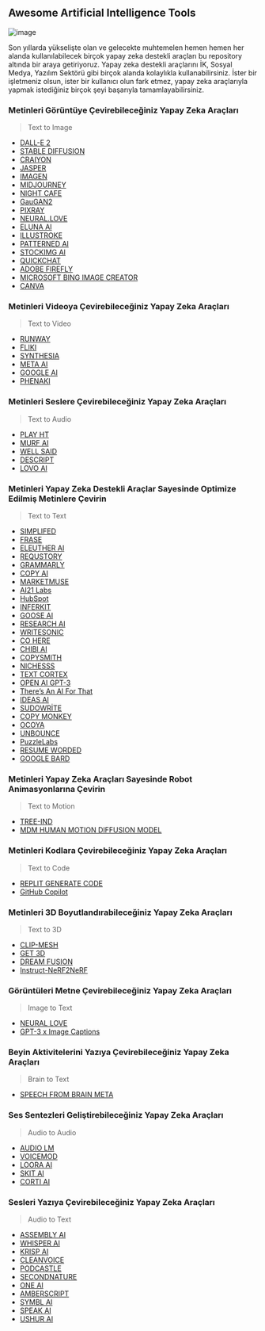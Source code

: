 ## Awesome Artificial Intelligence Tools

![image](https://user-images.githubusercontent.com/123966022/225603334-20d4ff38-226e-45d1-9c07-81c85735235c.png)


Son yıllarda yükselişte olan ve gelecekte muhtemelen hemen hemen her alanda kullanılabilecek birçok yapay zeka destekli araçları bu repository altında bir araya getiriyoruz. Yapay zeka destekli araçlarını İK, Sosyal Medya, Yazılım Sektörü gibi birçok alanda kolaylıkla kullanabilirsiniz. İster bir işletmeniz olsun, ister bir kullanıcı olun fark etmez, yapay zeka araçlarıyla yapmak istediğiniz birçok şeyi başarıyla tamamlayabilirsiniz. 


### Metinleri Görüntüye Çevirebileceğiniz Yapay Zeka Araçları
> Text to Image

- [DALL-E 2](https://github.com/TRA-Tech/awesome-artificial-intelligence-tools/blob/main/Text-to-Image.md#dall-e-2)
- [STABLE DIFFUSION](https://github.com/TRA-Tech/awesome-artificial-intelligence-tools/blob/main/Text-to-Image.md#stable-diffusion)
- [CRAIYON](https://github.com/TRA-Tech/awesome-artificial-intelligence-tools/blob/main/Text-to-Image.md#craiyon)
- [JASPER](https://github.com/TRA-Tech/awesome-artificial-intelligence-tools/blob/main/Text-to-Image.md#jasper)
- [IMAGEN](https://github.com/TRA-Tech/awesome-artificial-intelligence-tools/blob/main/Text-to-Image.md#imagen) 
- [MIDJOURNEY](https://github.com/TRA-Tech/awesome-artificial-intelligence-tools/blob/main/Text-to-Image.md#midjourney) 
- [NIGHT CAFE](https://github.com/TRA-Tech/awesome-artificial-intelligence-tools/blob/main/Text-to-Image.md#night-cafe) 
- [GauGAN2](https://github.com/TRA-Tech/awesome-artificial-intelligence-tools/blob/main/Text-to-Image.md#gaugan2)
- [PIXRAY](https://github.com/TRA-Tech/awesome-artificial-intelligence-tools/blob/main/Text-to-Image.md#pixray)
- [NEURAL.LOVE](https://github.com/TRA-Tech/awesome-artificial-intelligence-tools/blob/main/Text-to-Image.md#neural-love)
- [ELUNA AI](https://github.com/TRA-Tech/awesome-artificial-intelligence-tools/blob/main/Text-to-Image.md#eluna-ai)
- [ILLUSTROKE](https://github.com/TRA-Tech/awesome-artificial-intelligence-tools/blob/main/Text-to-Image.md#illustroke)
- [PATTERNED AI](https://github.com/TRA-Tech/awesome-artificial-intelligence-tools/blob/main/Text-to-Image.md#patterned-ai)
- [STOCKIMG AI](https://github.com/TRA-Tech/awesome-artificial-intelligence-tools/blob/main/Text-to-Image.md#stockimg-ai)
- [QUICKCHAT](https://github.com/TRA-Tech/awesome-artificial-intelligence-tools/blob/main/Text-to-Image.md#quickchat)
- [ADOBE FIREFLY](https://github.com/TRA-Tech/awesome-artificial-intelligence-tools/blob/main/Text-to-Image.md#adobe-firefly)
- [MICROSOFT BING IMAGE CREATOR](https://github.com/TRA-Tech/awesome-artificial-intelligence-tools/blob/main/Text-to-Image.md#microsoft-bing-image-creator)
- [CANVA](https://github.com/TRA-Tech/awesome-artificial-intelligence-tools/blob/main/Text-to-Image.md#canva)

### Metinleri Videoya Çevirebileceğiniz Yapay Zeka Araçları
> Text to Video

- [RUNWAY](https://github.com/TRA-Tech/awesome-artificial-intelligence-tools/blob/main/Text-to-Video.md#runway)
- [FLIKI](https://github.com/TRA-Tech/awesome-artificial-intelligence-tools/blob/main/Text-to-Video.md#fliki)
- [SYNTHESIA](https://github.com/TRA-Tech/awesome-artificial-intelligence-tools/blob/main/Text-to-Video.md#synthesia)
- [META AI](https://github.com/TRA-Tech/awesome-artificial-intelligence-tools/blob/main/Text-to-Video.md#meta-ai)
- [GOOGLE AI](https://github.com/TRA-Tech/awesome-artificial-intelligence-tools/blob/main/Text-to-Video.md#google-ai)
- [PHENAKI](https://github.com/TRA-Tech/awesome-artificial-intelligence-tools/blob/main/Text-to-Video.md#phenaki)
 
### Metinleri Seslere Çevirebileceğiniz Yapay Zeka Araçları
> Text to Audio
  * [PLAY HT](https://github.com/TRA-Tech/awesome-artificial-intelligence-tools/blob/main/Text-to-Audio.md#play-ht)
  * [MURF AI](https://github.com/TRA-Tech/awesome-artificial-intelligence-tools/blob/main/Text-to-Audio.md#murf-ai)
  * [WELL SAID](https://github.com/TRA-Tech/awesome-artificial-intelligence-tools/blob/main/Text-to-Audio.md#well-said)
  * [DESCRIPT](https://github.com/TRA-Tech/awesome-artificial-intelligence-tools/blob/main/Text-to-Audio.md#descript)
  * [LOVO AI](https://github.com/TRA-Tech/awesome-artificial-intelligence-tools/blob/main/Text-to-Audio.md#lovo-ai)
  
### Metinleri Yapay Zeka Destekli Araçlar Sayesinde Optimize Edilmiş Metinlere Çevirin 
> Text to Text
  * [SIMPLIFED](https://github.com/TRA-Tech/awesome-artificial-intelligence-tools/blob/main/Text-to-Text.md#simplifed)
  * [FRASE](https://github.com/TRA-Tech/awesome-artificial-intelligence-tools/blob/main/Text-to-Text.md#frase)
  * [ELEUTHER AI](https://github.com/TRA-Tech/awesome-artificial-intelligence-tools/blob/main/Text-to-Text.md#eleutherai)
  * [REQUSTORY](https://github.com/TRA-Tech/awesome-artificial-intelligence-tools/blob/main/Text-to-Text.md#requstory)
  * [GRAMMARLY](https://github.com/TRA-Tech/awesome-artificial-intelligence-tools/blob/main/Text-to-Text.md#grammarly)
  * [COPY AI](https://github.com/TRA-Tech/awesome-artificial-intelligence-tools/blob/main/Text-to-Text.md#copyai)
  * [MARKETMUSE](https://github.com/TRA-Tech/awesome-artificial-intelligence-tools/blob/main/Text-to-Text.md#marketmuse)
  * [AI21 Labs](https://github.com/TRA-Tech/awesome-artificial-intelligence-tools/blob/main/Text-to-Text.md#ai21-labs)
  * [HubSpot](https://github.com/TRA-Tech/awesome-artificial-intelligence-tools/blob/main/Text-to-Text.md#hubspot)
  * [INFERKIT](https://github.com/TRA-Tech/awesome-artificial-intelligence-tools/blob/main/Text-to-Text.md#inferkit)
  * [GOOSE AI](https://github.com/TRA-Tech/awesome-artificial-intelligence-tools/blob/main/Text-to-Text.md#gooseai)
  * [RESEARCH AI](https://github.com/TRA-Tech/awesome-artificial-intelligence-tools/blob/main/Text-to-Text.md#researchai)
  * [WRITESONIC](https://github.com/TRA-Tech/awesome-artificial-intelligence-tools/blob/main/Text-to-Text.md#writesonic)
  * [CO HERE](https://github.com/TRA-Tech/awesome-artificial-intelligence-tools/blob/main/Text-to-Text.md#cohere)
  * [CHIBI AI](https://github.com/TRA-Tech/awesome-artificial-intelligence-tools/blob/main/Text-to-Text.md#chibiai)
  * [COPYSMITH](https://github.com/TRA-Tech/awesome-artificial-intelligence-tools/blob/main/Text-to-Text.md#copysmith)
  * [NICHESSS](https://github.com/TRA-Tech/awesome-artificial-intelligence-tools/blob/main/Text-to-Text.md#nichesss)
  * [TEXT CORTEX](https://github.com/TRA-Tech/awesome-artificial-intelligence-tools/blob/main/Text-to-Text.md#textcortex)
  * [OPEN AI GPT-3](https://github.com/TRA-Tech/awesome-artificial-intelligence-tools/blob/main/Text-to-Text.md#open-ai-gpt-3)
  * [There’s An AI For That](https://github.com/TRA-Tech/awesome-artificial-intelligence-tools/blob/main/Text-to-Text.md#theres-an-ai-for-that)
  * [IDEAS AI](https://github.com/TRA-Tech/awesome-artificial-intelligence-tools/blob/main/Text-to-Text.md#ideas-ai)
  * [SUDOWRİTE](https://github.com/TRA-Tech/awesome-artificial-intelligence-tools/blob/main/Text-to-Text.md#sudowri%CC%87te)
  * [COPY MONKEY](https://github.com/TRA-Tech/awesome-artificial-intelligence-tools/blob/main/Text-to-Text.md#copymonkey)
  * [OCOYA](https://github.com/TRA-Tech/awesome-artificial-intelligence-tools/blob/main/Text-to-Text.md#ocoya)
  * [UNBOUNCE](https://github.com/TRA-Tech/awesome-artificial-intelligence-tools/blob/main/Text-to-Text.md#unbounce)
  * [PuzzleLabs](https://github.com/TRA-Tech/awesome-artificial-intelligence-tools/blob/main/Text-to-Text.md#puzzlelabs)
  * [RESUME WORDED](https://github.com/TRA-Tech/awesome-artificial-intelligence-tools/blob/main/Text-to-Text.md#resume-worded)
  * [GOOGLE BARD](https://github.com/TRA-Tech/awesome-artificial-intelligence-tools/blob/main/Text-to-Text.md#google-bard)

### Metinleri Yapay Zeka Araçları Sayesinde Robot Animasyonlarına Çevirin
> Text to Motion
  * [TREE-IND](https://github.com/TRA-Tech/awesome-artificial-intelligence-tools/blob/main/Text-to-Motion.md#tree-ind)
  * [MDM HUMAN MOTION DIFFUSION MODEL](https://github.com/TRA-Tech/awesome-artificial-intelligence-tools/blob/main/Text-to-Motion.md#mdmhuman-motion-diffusion-model)
 
### Metinleri Kodlara Çevirebileceğiniz Yapay Zeka Araçları
> Text to Code
  * [REPLIT GENERATE CODE](https://github.com/TRA-Tech/awesome-artificial-intelligence-tools/blob/main/Text-to-Code.md#replit-generate-code)
  * [GitHub Copilot](https://github.com/TRA-Tech/awesome-artificial-intelligence-tools/blob/main/Text-to-Code.md#github-copilot)

### Metinleri 3D Boyutlandırabileceğiniz Yapay Zeka Araçları
> Text to 3D
  * [CLIP-MESH](https://github.com/TRA-Tech/awesome-artificial-intelligence-tools/blob/main/Text-to-3D.md#clip-mesh)
  * [GET 3D](https://github.com/TRA-Tech/awesome-artificial-intelligence-tools/blob/main/Text-to-3D.md#get-3d)
  * [DREAM FUSION](https://github.com/TRA-Tech/awesome-artificial-intelligence-tools/blob/main/Text-to-3D.md#dream-fusion)
  * [Instruct-NeRF2NeRF](https://github.com/TRA-Tech/awesome-artificial-intelligence-tools/blob/main/Text-to-3D.md#instruct-nerf2nerf)

### Görüntüleri Metne Çevirebileceğiniz Yapay Zeka Araçları
> Image to Text
  * [NEURAL LOVE](https://github.com/TRA-Tech/awesome-artificial-intelligence-tools/blob/main/Image-to-Text.md#neurallove)
  * [GPT-3 x Image Captions](https://github.com/TRA-Tech/awesome-artificial-intelligence-tools/blob/main/Image-to-Text.md#gpt-3-x-image-captions)
 
### Beyin Aktivitelerini Yazıya Çevirebileceğiniz Yapay Zeka Araçları 
> Brain to Text
  * [SPEECH FROM BRAIN META](https://github.com/TRA-Tech/awesome-artificial-intelligence-tools/blob/main/Brain-to-Text.md#speech-from-brain-meta---wav2vec)
  
### Ses Sentezleri Geliştirebileceğiniz Yapay Zeka Araçları 
> Audio to Audio
  * [AUDIO LM](https://github.com/TRA-Tech/awesome-artificial-intelligence-tools/blob/main/Audio-to-Audio.md#audio-lm)
  * [VOICEMOD](https://github.com/TRA-Tech/awesome-artificial-intelligence-tools/blob/main/Audio-to-Audio.md#voicemod)
  * [LOORA AI](https://github.com/TRA-Tech/awesome-artificial-intelligence-tools/blob/main/Audio-to-Audio.md#loora-ai)
  * [SKIT AI](https://github.com/TRA-Tech/awesome-artificial-intelligence-tools/blob/main/Audio-to-Audio.md#skit-ai)
  * [CORTI AI](https://github.com/TRA-Tech/awesome-artificial-intelligence-tools/blob/main/Audio-to-Audio.md#corti-ai)
  
  
### Sesleri Yazıya Çevirebileceğiniz Yapay Zeka Araçları
> Audio to Text
  * [ASSEMBLY AI](https://github.com/TRA-Tech/awesome-artificial-intelligence-tools/blob/main/Audio-to-Text.md#assembly-ai)
  * [WHISPER AI](https://github.com/TRA-Tech/awesome-artificial-intelligence-tools/blob/main/Audio-to-Text.md#whisper-ai)
  * [KRISP AI](https://github.com/TRA-Tech/awesome-artificial-intelligence-tools/blob/main/Audio-to-Text.md#krisp-ai)
  * [CLEANVOICE](https://github.com/TRA-Tech/awesome-artificial-intelligence-tools/blob/main/Audio-to-Text.md#cleanvoice)
  * [PODCASTLE](https://github.com/TRA-Tech/awesome-artificial-intelligence-tools/blob/main/Audio-to-Text.md#podcastle-ai)
  * [SECONDNATURE](https://github.com/TRA-Tech/awesome-artificial-intelligence-tools/blob/main/Audio-to-Text.md#secondnature)
  * [ONE AI](https://github.com/TRA-Tech/awesome-artificial-intelligence-tools/blob/main/Audio-to-Text.md#one-ai)
  * [AMBERSCRIPT](https://github.com/TRA-Tech/awesome-artificial-intelligence-tools/blob/main/Audio-to-Text.md#amberscript)
  * [SYMBL AI](https://github.com/TRA-Tech/awesome-artificial-intelligence-tools/blob/main/Audio-to-Text.md#symbl-ai)
  * [SPEAK AI](https://github.com/TRA-Tech/awesome-artificial-intelligence-tools/blob/main/Audio-to-Text.md#speak-ai)
  * [USHUR AI](https://github.com/TRA-Tech/awesome-artificial-intelligence-tools/blob/main/Audio-to-Text.md#ushur-ai)
  










